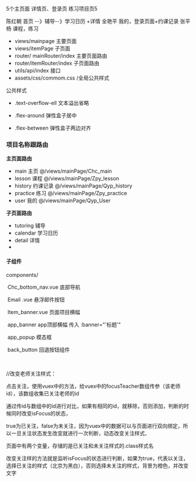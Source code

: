 5个主页面
详情页、登录页
练习项目页5

陈红朝 首页 --》辅导--》学习日历 +详情
全艳平 我的，登录页面+约课记录
张平杨 课程，练习

* views/mainpage 主要页面
* views/itemPage 子页面
* router/ mainRouter/index 主要页面路由
* router/itemRouter/index 子页面路由
* utils/api/index 接口
* assets/css/commom.css /全局公共样式





公共样式

* .text-overflow-ell  文本溢出省略

* .flex-around	弹性盒子居中

* .flex-between  弹性盒子两边对齐



### 项目名称跟路由

**主页面路由**

* main	主页  	@/views/mainPage/Chc_main
* lesson    课程      @/views/mainPage/Zpy_lesson
* history     约课记录    @/views/mainPage/Qyp_history
* practice    练习     @/views/mainPage/Zpy_practice
* user      我的    @/views/mainPage/Qyp_User

**子页面路由**

* tutoring     辅导
* calendar   学习日历
* detail      详情
* 



#### 子组件

components/

​	Chc_bottom_nav.vue         底部导航

​	Email .vue      悬浮邮件按钮

​	Item_banner.vue       页面项目横幅

​	app_banner	app顶部横幅   传入 :banner="'标题'"

​	app_popup	模态框

​	back_button    回退按钮组件



​	

//改变老师关注样式：

​	点击关注，使用vuex中的方法，给vuex中的focusTeacher数组传参（该老师id），该数组收集已关注老师的id

通过传id与数组中的id进行对比，如果有相同的id，就移除，否则添加，判断的时候同时改变isFocus的状态，

true为已关注，false为未关注，因为vuex中的数据可以与页面进行双向绑定，所以一旦关注状态发生改变就进行一次判断，动态改变关注样式、

页面中有两个变量，存储的是已关注和未关注样式的.class样式名

改变关注样的方法就是监听isFocus的状态进行判断，如果为true，代表以关注，选择已关注的样式（北京为黑白），否则选择未关注的样式，背景为橙色，并改变文字